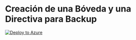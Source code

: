 # Creación de una Bóveda y una Directiva para Backup
[![Deploy to Azure](https://aka.ms/deploytoazurebutton)](https://portal.azure.com/#create/Microsoft.Template/uri/https%3a%2f%2fraw.githubusercontent.com%2fMario-Developer%2fARM-Templates%2fmaster%2fAMBackup%2fmainTemplate.json)
